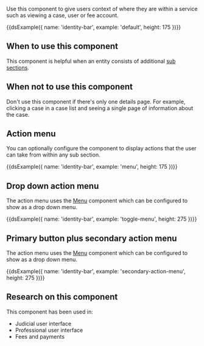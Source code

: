 Use this component to give users context of where they are within a service such as viewing a case, user or fee account.

{{dsExample({
  name: 'identity-bar',
  example: 'default',
  height: 175
})}}

## When to use this component

This component is helpful when an entity consists of additional [sub sections](/components/sub-navigation/).

## When not to use this component

Don't use this component if there's only one details page. For example, clicking a case in a case list and seeing a single page of information about the case.

## Action menu

You can optionally configure the component to display actions that the user can take from within any sub section.

{{dsExample({
  name: 'identity-bar',
  example: 'menu',
  height: 175
})}}

## Drop down action menu

The action menu uses the [Menu](/components/menu) component which can be configured to show as a drop down menu.

{{dsExample({
  name: 'identity-bar',
  example: 'toggle-menu',
  height: 275
})}}

## Primary button plus secondary action menu

The action menu uses the [Menu](/components/menu) component which can be configured to show as a drop down menu.

{{dsExample({
  name: 'identity-bar',
  example: 'secondary-action-menu',
  height: 275
})}}

## Research on this component

This component has been used in:

- Judicial user interface
- Professional user interface
- Fees and payments